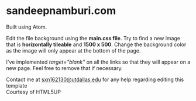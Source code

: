 # sandeepnamburi.com
Built using Atom.

Edit the file background using the **main.css file**. Try to find a new image that is **horizontally tileable** and **1500 x 500**. Change the background color as the image will only appear at the bottom of the page. 

I've implemented _target="blank"_ on all the links so that they will appear on a new page. Feel free to remove that if necessary.

Contact me at sxn162130@utdallas.edu for any help regarding editing this template<br/>
Courtesy of HTML5UP

